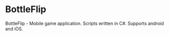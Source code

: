 # BottleFlip
BottleFlip - Mobile game application.
Scripts written in C#.
Supports android and iOS.
